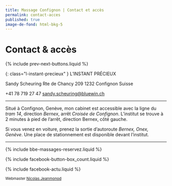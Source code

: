 ```yaml
---
title: Massage Confignon | Contact et accès
permalink: contact-acces
published: true
image-de-fond: html-bkg-5
---
```


# Contact & accès

{% include prev-next-buttons.liquid %}

{: class="l-instant-precieux" }
L’INSTANT PRÉCIEUX

Sandy Scheuring
Rte de Chancy 209
1232 Confignon
Suisse

<i class="fa fa-mobile" aria-hidden="true"></i>  +41 78 719 27 47
<i class="fa fa-envelope-o" aria-hidden="true"></i>  sandy.scheuring@bluewin.ch

---

Situé à Confignon, Genève, mon cabinet est accessible avec la ligne du *tram 14*, direction *Bernex*, arrêt *Croisée de Confignon*.
L’institut se trouve à 2 minutes à pied de l’arrêt, direction Bernex, côté gauche.

Si vous venez en voiture, prenez la sortie d’autoroute *Bernex, Onex, Genève*. Une place de stationnement est disponible devant l’institut.

---

{% include bbe-massages-reservez.liquid %}

{% include facebook-button-box_count.liquid %}

{% include facebook-actu.liquid %}

<small>Webmaster <a href="https://jeanmonod.net/">Nicolas Jeanmonod</a></small>
